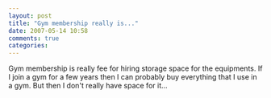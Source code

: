 ```yaml
---
layout: post
title: "Gym membership really is..."
date: 2007-05-14 10:58
comments: true
categories: 
---
```


Gym membership is really fee for hiring storage space for the equipments. If I join a gym for a few years then I can probably buy everything that I use in a gym. But then I don't really have space for it...
